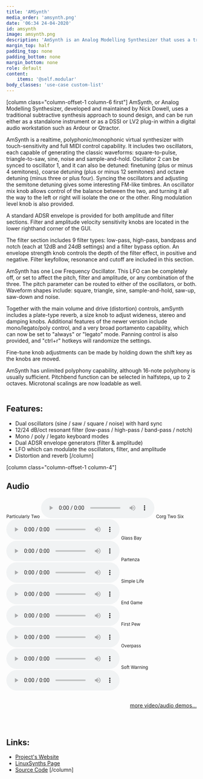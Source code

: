 ```yaml
---
title: 'AMSynth'
media_order: 'amsynth.png'
date: '06:34 24-04-2020'
id: amsynth
image: amsynth.png
description: 'AmSynth is an Analog Modelling Synthesizer that uses a traditional subtractive synthesis approach to sound design'
margin_top: half
padding_top: none
padding_bottom: none
margin_bottom: none
role: default
content:
    items: '@self.modular'
body_classes: 'use-case custom-list'
---
```

[column class="column-offset-1 column-6 first"]
AmSynth, or Analog Modelling Synthesizer, developed and maintained by Nick Dowell, uses a traditional subtractive synthesis approach to sound design, and can be run either as a standalone instrument or as a DSSI or LV2 plug-in within a digital audio workstation such as Ardour or Qtractor.

AmSynth is a realtime, polyphonic/monophonic virtual synthesizer with touch-sensitivity and full MIDI control capability. It includes two oscillators, each capable of generating the classic waveforms: square-to-pulse, triangle-to-saw, sine, noise and sample-and-hold. Oscillator 2 can be synced to oscillator 1, and it can also be detuned: finetuning (plus or minus 4 semitones), coarse detuning (plus or minus 12 semitones) and octave detuning (minus three or plus four). Syncing the oscillators and adjusting the semitone detuning gives some interesting FM-like timbres. An oscillator mix knob allows control of the balance between the two, and turning it all the way to the left or right will isolate the one or the other. Ring modulation level knob is also provided.

A standard ADSR envelope is provided for both amplitude and filter sections. Filter and amplitude velocity sensitivity knobs are located in the lower righthand corner of the GUI.

The filter section includes 9 filter types: low-pass, high-pass, bandpass and notch (each at 12dB and 24dB settings) and a filter bypass option. An envelope strength knob controls the depth of the filter effect, in positive and negative. Filter keyfollow, resonance and cutoff are included in this section.

AmSynth has one Low Frequency Oscillator. This LFO can be completely off, or set to affect the pitch, filter and amplitude, or any combination of the three. The pitch parameter can be routed to either of the oscillators, or both. Waveform shapes include: square, triangle, sine, sample-and-hold, saw-up, saw-down and noise.

Together with the main volume and drive (distortion) controls, amSynth includes a plate-type reverb, a size knob to adjust wideness, stereo and damping knobs. Additional features of the newer version include mono/legato/poly control, and a very broad portamento capability, which can now be set to "always" or "legato" mode. Panning control is also provided, and "ctrl+r" hotkeys will randomize the settings.

Fine-tune knob adjustments can be made by holding down the shift key as the knobs are moved.

AmSynth has unlimited polyphony capability, although 16-note polyphony is usually sufficient. Pitchbend function can be selected in halfsteps, up to 2 octaves. Microtonal scalings are now loadable as well.
<br>
<br>

## Features:
+ Dual oscillators (sine / saw / square / noise) with hard sync
+ 12/24 dB/oct resonant filter (low-pass / high-pass / band-pass / notch)
+ Mono / poly / legato keyboard modes
+ Dual ADSR envelope generators (filter & amplitude)
+ LFO which can modulate the oscillators, filter, and amplitude
+ Distortion and reverb
[/column]

[column class="column-offset-1 column-4"]
## Audio
<small>Particularly Two</small>
![particularlytwo.ogg](particularlytwo.ogg)
<small>Corg Two Six</small>
![corgtwosix.ogg](corgtwosix.ogg)
<small>Glass Bay</small>
![glassbay.ogg ](glassbay.ogg )
<small>Partenza</small>
![partenza.ogg](partenza.ogg)
<small>Simple Life</small>
![simplelife.ogg](simplelife.ogg)
<small>End Game</small>
![endgame.ogg](endgame.ogg)
<small>First Pew</small>
![firstpew.ogg](firstpew.ogg)
<small>Overpass</small>
![overpass.ogg](overpass.ogg)
<small>Soft Warning</small>
![softwarning.ogg](softwarning.ogg)
<br>
<br>
<p align="right">
 <a href="https://wiki.zynthian.org/index.php/Zynthian_Sound_Demos" target="_blank">more video/audio demos...</a>
</p>
<br>
<br>

## Links:
+ [Project's Website](https://amsynth.github.io)
+ [LinuxSynths Page](http://www.linuxsynths.com/amSynthdemos/amsynth.html)
+ [Source Code](https://github.com/amsynth/amsynth)
[/column]

